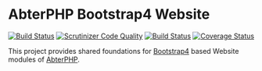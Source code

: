 # AbterPHP Bootstrap4 Website

[![Build Status](https://travis-ci.com/abterphp/bootstrap4-website.svg?branch=master)](https://travis-ci.com/abterphp/bootstrap4-website)
[![Scrutinizer Code Quality](https://scrutinizer-ci.com/g/abterphp/bootstrap4-website/badges/quality-score.png?b=master)](https://scrutinizer-ci.com/g/abterphp/bootstrap4-website/?branch=master)
[![Build Status](https://scrutinizer-ci.com/g/abterphp/bootstrap4-website/badges/build.png?b=master)](https://scrutinizer-ci.com/g/abterphp/bootstrap4-website/build-status/master)
[![Coverage Status](https://coveralls.io/repos/github/abterphp/bootstrap4-website/badge.svg)](https://coveralls.io/github/abterphp/bootstrap4-website)

This project provides shared foundations for [Bootstrap4](https://getbootstrap.com/) based Website modules of [AbterPHP](https://github.com/abterphp/abterphp).
